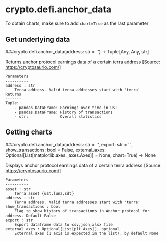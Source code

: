 # crypto.defi.anchor_data

To obtain charts, make sure to add `chart=True` as the last parameter

## Get underlying data 
###crypto.defi.anchor_data(address: str = '') -> Tuple[Any, Any, str]

Returns anchor protocol earnings data of a certain terra address
    [Source: https://cryptosaurio.com/]

    Parameters
    ----------
    address : str
        Terra address. Valid terra addresses start with 'terra'
    Returns
    -------
    Tuple:
        - pandas.DataFrame: Earnings over time in UST
        - pandas.DataFrame: History of transactions
        - str:              Overall statistics

## Getting charts 
###crypto.defi.anchor_data(address: str = '', export: str = '', show_transactions: bool = False, external_axes: Optional[List[matplotlib.axes._axes.Axes]] = None, chart=True) -> None

Displays anchor protocol earnings data of a certain terra address
    [Source: https://cryptosaurio.com/]

    Parameters
    ----------
    asset : str
        Terra asset {ust,luna,sdt}
    address : str
        Terra address. Valid terra addresses start with 'terra'
    show_transactions : bool
        Flag to show history of transactions in Anchor protocol for address. Default False
    export : str
        Export dataframe data to csv,json,xlsx file
    external_axes : Optional[List[plt.Axes]], optional
        External axes (1 axis is expected in the list), by default None
